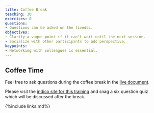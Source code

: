 ```yaml
---
title: Coffee Break
teaching: 30
exercises: 0
questions:
- Questions can be asked on the livedoc.
objectives:  
- Clarify a vague point if it can't wait until the next session.
- Socialize with other participants to add perspective.
keypoints:
- Networking with colleagues is essential.
---
```


## Coffee Time

Feel free to ask questions during the coffee break in the [live document](https://docs.google.com/document/d/1dEn_JrGc9bZmzWzXcWzU1taTy41fQxZD19xGEmz_rrs/edit#heading=h.f0jxtlpw51py).

Please visit the [indico site for this training](https://indico.fnal.gov/event/54191/timetable/#20220512) and snag a six question quiz which will be discussed after the break.


{%include links.md%} 
